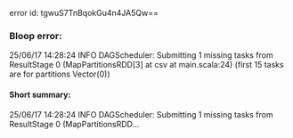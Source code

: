 error id: tgwuS7TnBqokGu4n4JA5Qw==
### Bloop error:

25/06/17 14:28:24 INFO DAGScheduler: Submitting 1 missing tasks from ResultStage 0 (MapPartitionsRDD[3] at csv at main.scala:24) (first 15 tasks are for partitions Vector(0))
#### Short summary: 

25/06/17 14:28:24 INFO DAGScheduler: Submitting 1 missing tasks from ResultStage 0 (MapPartitionsRDD...
